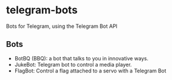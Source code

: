 # telegram-bots
Bots for Telegram, using the Telegram Bot API

## Bots ##

 * BotBQ (BBQ): a bot that talks to you in innovative ways.
 * JukeBot: Telegram bot to control a media player.
 * FlagBot: Control a flag attached to a servo with a Telegram Bot
